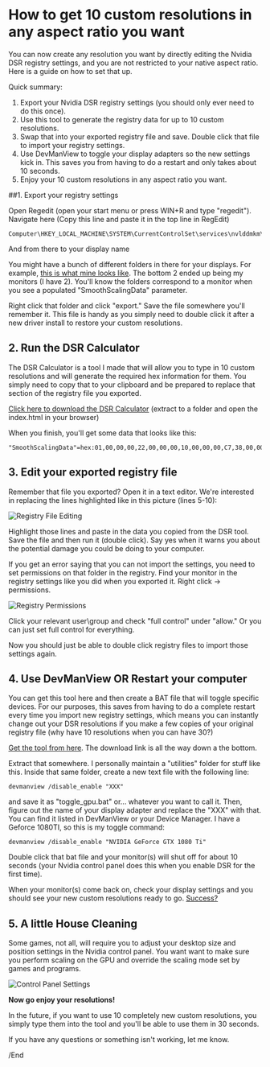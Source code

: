 How to get 10 custom resolutions in any aspect ratio you want
=============

You can now create any resolution you want by directly editing the Nvidia DSR registry settings, and you are not restricted to your native aspect ratio. Here is a guide on how to set that up.

Quick summary:

1. Export your Nvidia DSR registry settings (you should only ever need to do this once).
2. Use this tool to generate the registry data for up to 10 custom resolutions.
3. Swap that into your exported registry file and save. Double click that file to import your registry settings.
4. Use DevManView to toggle your display adapters so the new settings kick in. This saves you from having to do a restart and only takes about 10 seconds.
5. Enjoy your 10 custom resolutions in any aspect ratio you want.
 
##1. Export your registry settings

Open Regedit (open your start menu or press WIN+R and type "regedit"). Navigate here (Copy this line and paste it in the top line in RegEdit)

```
Computer\HKEY_LOCAL_MACHINE\SYSTEM\CurrentControlSet\services\nvlddmkm\State\DisplayDatabase
```

And from there to your display name

You might have a bunch of different folders in there for your displays. For example, [this is what mine looks like](https://i.imgur.com/ZHav1Kf.png). The bottom 2 ended up being my monitors (I have 2). You'll know the folders correspond to a monitor when you see a populated "SmoothScalingData" parameter.

Right click that folder and click "export." Save the file somewhere you'll remember it. This file is handy as you simply need to double click it after a new driver install to restore your custom resolutions.

## 2. Run the DSR Calculator

The DSR Calculator is a tool I made that will allow you to type in 10 custom resolutions and will generate the required hex information for them. You simply need to copy that to your clipboard and be prepared to replace that section of the registry file you exported.

[Click here to download the DSR Calculator](https://web.archive.org/web/20180301201005/http://www.jim2point0.com/tools/dsr_hex/) (extract to a folder and open the index.html in your browser)

When you finish, you'll get some data that looks like this:

```
"SmoothScalingData"=hex:01,00,00,00,22,00,00,00,10,00,00,00,C7,38,00,00,41,36,00,00,00,00,00,00,22,44,00,00,61,51,00,00,00,00,00,00,7D,4F,00,00,82,6C,00,00,00,00,00,00,D8,5A,00,00,A2,87,00,00,00,00,00,00,11,22,00,00,41,36,00,00,00,00,00,00,C7,38,00,00,20,1B,00,00,00,00,00,00,7D,4F,00,00,61,51,00,00,00,00,00,00,D8,5A,00,00,82,6C,00,00,00,00,00,00,33,66,00,00,41,36,00,00,00,00,00,00,7C,23,00,00,61,51,00,00,00,00,00,00
```

## 3. Edit your exported registry file

Remember that file you exported? Open it in a text editor. We're interested in replacing the lines highlighted like in this picture (lines 5-10):

![Registry File Editing](https://i.imgur.com/r3KJVKY.png)

Highlight those lines and paste in the data you copied from the DSR tool. Save the file and then run it (double click). Say yes when it warns you about the potential damage you could be doing to your computer. 

If you get an error saying that you can not import the settings, you need to set permissions on that folder in the registry. Find your monitor in the registry settings like you did when you exported it. Right click -> permissions.

![Registry Permissions](https://i.imgur.com/tx8PgZp.png)

Click your relevant user\group and check "full control" under "allow." Or you can just set full control for everything.

Now you should just be able to double click registry files to import those settings again. 

## 4. Use DevManView OR Restart your computer

You can get this tool here and then create a BAT file that will toggle specific devices. For our purposes, this saves from having to do a complete restart every time you import new registry settings, which means you can instantly change out your DSR resolutions if you make a few copies of your original registry file (why have 10 resolutions when you can have 30?)

[Get the tool from here](http://www.nirsoft.net/utils/device_manager_view.html). The download link is all the way down a the bottom.

Extract that somewhere. I personally maintain a "utilities" folder for stuff like this.
Inside that same folder, create a new text file with the following line:

`devmanview /disable_enable "XXX"`

and save it as "toggle_gpu.bat" or... whatever you want to call it. Then, figure out the name of your display adapter and replace the "XXX" with that. You can find it listed in DevManView or your Device Manager. I have a Geforce 1080TI, so this is my toggle command:

`devmanview /disable_enable "NVIDIA GeForce GTX 1080 Ti"`

Double click that bat file and your monitor(s) will shut off for about 10 seconds (your Nvidia control panel does this when you enable DSR for the first time).

When your monitor(s) come back on, check your display settings and you should see your new custom resolutions ready to go. [Success?](http://i.imgur.com/QokCunW.png)

## 5. A little House Cleaning

Some games, not all, will require you to adjust your desktop size and position settings in the Nvidia control panel. You want want to make sure you perform scaling on the GPU and override the scaling mode set by games and programs.

![Control Panel Settings](https://i.imgur.com/aZKYJnL.png)

**Now go enjoy your resolutions!**

In the future, if you want to use 10 completely new custom resolutions, you simply type them into the tool and you'll be able to use them in 30 seconds.

If you have any questions or something isn't working, let me know. 

/End

